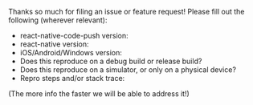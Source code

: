 Thanks so much for filing an issue or feature request! Please fill out the following (wherever relevant):

* react-native-code-push version:
* react-native version:
* iOS/Android/Windows version:
* Does this reproduce on a debug build or release build?
* Does this reproduce on a simulator, or only on a physical device?
* Repro steps and/or stack trace:

(The more info the faster we will be able to address it!)
